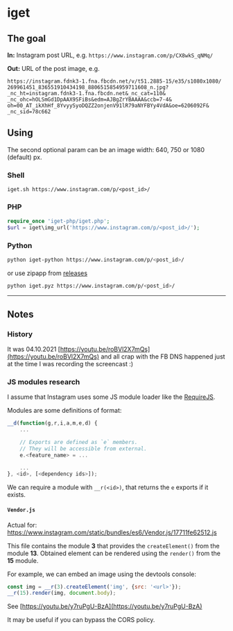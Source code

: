 # iget

## The goal

**In:** Instagram post URL, e.g. `https://www.instagram.com/p/CX8wkS_qNMq/`

**Out:** URL of the post image, e.g.
```
https://instagram.fdnk3-1.fna.fbcdn.net/v/t51.2885-15/e35/s1080x1080/
269961451_836551910434198_8806515854959711608_n.jpg?
_nc_ht=instagram.fdnk3-1.fna.fbcdn.net&_nc_cat=110&
_nc_ohc=hOLSmGd1DpAAX9SFiBs&edm=AJBgZrYBAAAA&ccb=7-4&
oh=00_AT_ikXhHf_8YvyySyoDQZZ2onjenV91lR79aNYFBYy4VdA&oe=6206092F&
_nc_sid=78c662
```

## Using

The second optional param can be an image width: 640, 750 or 1080 (default) px.

### Shell

`iget.sh https://www.instagram.com/p/<post_id>/`

### PHP

```php
require_once 'iget-php/iget.php';
$url = iget\img_url('https://www.instagram.com/p/<post_id>/');
```

### Python

```bash
python iget-python https://www.instagram.com/p/<post_id>/
```

or use zipapp from [releases](https://github.com/reksar/iget/releases)

```bash
python iget.pyz https://www.instagram.com/p/<post_id>/
```

---

## Notes

### History

It was 04.10.2021 [https://youtu.be/roBVl2X7mQs](https://youtu.be/roBVl2X7mQs) 
and all crap with the FB DNS happened just at the time I was recording the 
screencast :)

### JS modules research

I assume that Instagram uses some JS module loader like the 
[RequireJS](https://requirejs.org).

Modules are some definitions of format:

```javascript
__d(function(g,r,i,a,m,e,d) {
    ...

    // Exports are defined as `e` members.
    // They will be accessible from external.
    e.<feature_name> = ...

    ...
}, <id>, [<dependency ids>]);
```

We can require a module with `__r(<id>)`, that returns the `e` exports if 
it exists.

#### `Vendor.js`

Actual for: 
https://www.instagram.com/static/bundles/es6/Vendor.js/17711fe62512.js

This file contains the module **3** that provides the `createElement()` from 
the module **13**. Obtained element can be rendered using the `render()` from 
the **15** module.

For example, we can embed an image using the devtools console:

```javascript
const img = __r(3).createElement('img', {src: '<url>'});
__r(15).render(img, document.body);
```

See [https://youtu.be/y7ruPgU-BzA](https://youtu.be/y7ruPgU-BzA)

It may be useful if you can bypass the CORS policy.
